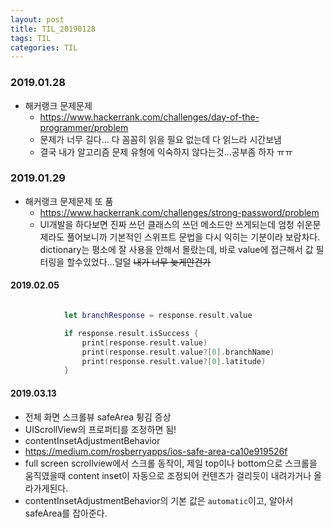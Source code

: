 ```yaml
---
layout: post
title: TIL_20190128
tags: TIL
categories: TIL
---
```


### 2019.01.28
- 해커랭크 문제문제
  - https://www.hackerrank.com/challenges/day-of-the-programmer/problem
  - 문제가 너무 길다... 다 꼼꼼히 읽을 필요 없는데 다 읽느라 시간보냄
  - 결국 내가 알고리즘 문제 유형에 익숙하지 않다는것...공부좀 하자 ㅠㅠ

### 2019.01.29
- 해커랭크 문제문제 또 품
  - https://www.hackerrank.com/challenges/strong-password/problem
  - UI개발을 하다보면 진짜 쓰던 클래스의 쓰던 메소드만 쓰게되는데 엄청 쉬운문제라도 풀어보니까 기본적인 스위프트 문법을 다시 익히는 기분이라 보람차다. dictionary는 평소에 잘 사용을 안해서 몰랐는데, 바로 value에 접근해서 값 필터링을 할수있었다...덜덜 ~~내가 너무 늦게안건가~~

#### 2019.02.05
```swift

            let branchResponse = response.result.value

            if response.result.isSuccess {
                print(response.result.value)
                print(response.result.value?[0].branchName)
                print(response.result.value?[0].latitude)
            }
```

#### 2019.03.13
- 전체 화면 스크롤뷰 safeArea 튕김 증상
- UIScrollView의 프로퍼티를 조정하면 됨!
- contentInsetAdjustmentBehavior
- https://medium.com/rosberryapps/ios-safe-area-ca10e919526f
- full screen scrollview에서 스크롤 동작이, 제일 top이나 bottom으로 스크롤을 움직였을때 content inset이 자동으로 조정되어 컨텐츠가 걸리듯이 내려가거나 올라가게된다.
- contentInsetAdjustmentBehavior의 기본 값은 `automatic`이고, 알아서 safeArea를 잡아준다. 
